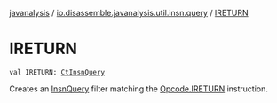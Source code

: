 [javanalysis](../index.md) / [io.disassemble.javanalysis.util.insn.query](index.md) / [IRETURN](./-i-r-e-t-u-r-n.md)

# IRETURN

`val IRETURN: `[`CtInsnQuery`](-ct-insn-query/index.md)

Creates an [InsnQuery](-insn-query/index.md) filter matching the [Opcode.IRETURN](#) instruction.

